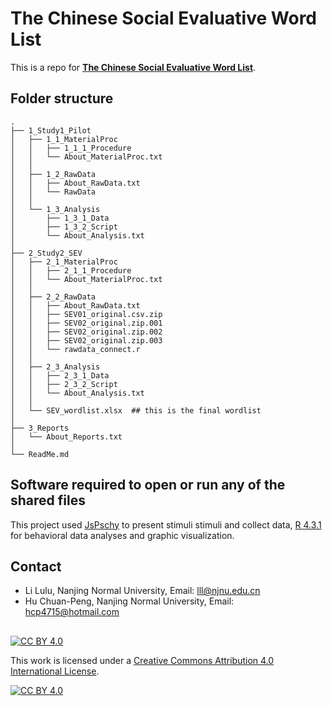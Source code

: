 # The Chinese Social Evaluative Word List

This is a repo for [**The Chinese Social Evaluative Word List**](https://psyarxiv.com/9cm7z/).


## Folder structure

```
.
├── 1_Study1_Pilot
│   ├── 1_1_MaterialProc
│   │   ├── 1_1_1_Procedure
│   │   └── About_MaterialProc.txt
│   │
│   ├── 1_2_RawData
│   │   ├── About_RawData.txt
│   │   └── RawData
│   │
│   └── 1_3_Analysis
│       ├── 1_3_1_Data
│       ├── 1_3_2_Script
│       └── About_Analysis.txt
│
├── 2_Study2_SEV
│   ├── 2_1_MaterialProc
│   │   ├── 2_1_1_Procedure
│   │   └── About_MaterialProc.txt
│   │
│   ├── 2_2_RawData
│   │   ├── About_RawData.txt
│   │   ├── SEV01_original.csv.zip
│   │   ├── SEV02_original.zip.001
│   │   ├── SEV02_original.zip.002
│   │   ├── SEV02_original.zip.003
│   │   └── rawdata_connect.r
│   │
│   ├── 2_3_Analysis
│   │   ├── 2_3_1_Data
│   │   ├── 2_3_2_Script
│   │   └── About_Analysis.txt
│   │
│   └── SEV_wordlist.xlsx  ## this is the final wordlist
│
├── 3_Reports
│   └── About_Reports.txt
│
└── ReadMe.md

```

## Software required to open or run any of the shared files
This project used [JsPschy](https://www.jspsych.org) to present stimuli stimuli and collect data, [R 4.3.1](https://www.r-project.org/) for behavioral data analyses and graphic visualization.

## Contact
* Li Lulu, Nanjing Normal University, Email: lll@njnu.edu.cn
* Hu Chuan-Peng, Nanjing Normal University, Email: hcp4715@hotmail.com
  

## 
[![CC BY 4.0][cc-by-shield]][cc-by]

This work is licensed under a
[Creative Commons Attribution 4.0 International License][cc-by].

[![CC BY 4.0][cc-by-image]][cc-by]

[cc-by]: http://creativecommons.org/licenses/by/4.0/
[cc-by-image]: https://i.creativecommons.org/l/by/4.0/88x31.png
[cc-by-shield]: https://img.shields.io/badge/License-CC%20BY%204.0-lightgrey.svg